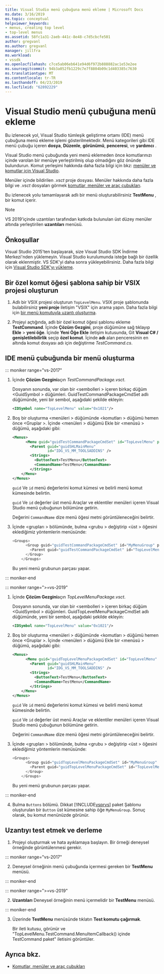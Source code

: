 ```yaml
---
title: Visual Studio menü çubuğuna menü ekleme | Microsoft Docs
ms.date: 3/16/2019
ms.topic: conceptual
helpviewer_keywords:
- menus, creating top level
- top-level menus
ms.assetid: 58fc1a31-2aeb-441c-8e48-c7d5cbcfe501
author: gregvanl
ms.author: gregvanl
manager: jillfra
ms.workload:
- vssdk
ms.openlocfilehash: c7ce5ab06eb641e94d6f972b888882ac1e53e2ee
ms.sourcegitcommit: 94b3a052fb1229c7e7f8804b09c1d403385c7630
ms.translationtype: MT
ms.contentlocale: tr-TR
ms.lasthandoff: 04/23/2019
ms.locfileid: "62892229"
---
```

# <a name="add-a-menu-to-the-visual-studio-menu-bar"></a>Visual Studio menü çubuğuna menü ekleme

Bu izlenecek yol, Visual Studio tümleşik geliştirme ortamı (IDE) menü çubuğuna menü ekleme işlemi gösterilmektedir. Menü kategorileri gibi IDE menü çubuğu içeren **dosya**, **Düzenle**, **görünümü**, **penceresi**, ve **yardımcı** .

Visual Studio menü çubuğunda yeni menü eklemeden önce komutlarınızı içinde varolan bir menüye yerleştirilmiş olup olmadığını göz önünde bulundurun. Komut yerleşimi hakkında daha fazla bilgi için bkz: [menüler ve komutlar için Visual Studio](../extensibility/ux-guidelines/menus-and-commands-for-visual-studio.md).

Menüler içinde bildirilen *.vsct* proje dosyası. Menüler hakkında daha fazla bilgi ve *.vsct* dosyaları görmek [komutlar, menüler ve araç çubukları](../extensibility/internals/commands-menus-and-toolbars.md).

Bu izlenecek yolu tamamlayarak adlı bir menü oluşturabilirsiniz **TestMenu** , bir komut içerir.

> [!NOTE]
> VS 2019'içinde uzantıları tarafından katkıda bulunulan üst düzey menüler altında yerleştirilen **uzantıları** menüsü.

## <a name="prerequisites"></a>Önkoşullar

Visual Studio 2015'ten başlayarak, size Visual Studio SDK İndirme Merkezi'nden yüklemeyin. Visual Studio kurulumunda isteğe bağlı bir özellik olarak eklenmiştir. VS SDK'yi daha sonra yükleyebilirsiniz. Daha fazla bilgi için [Visual Studio SDK'yı yükleme](../extensibility/installing-the-visual-studio-sdk.md).

## <a name="create-a-vsix-project-that-has-a-custom-command-item-template"></a>Bir özel komut öğesi şablona sahip bir VSIX projesi oluşturun

1. Adlı bir VSIX projesi oluşturun `TopLevelMenu`. VSIX proje şablonunda bulabilirsiniz **yeni proje** iletişim "VSIX" için arama yapın.  Daha fazla bilgi için [bir menü komutuyla uzantı oluşturma](../extensibility/creating-an-extension-with-a-menu-command.md).

2. Projeyi açtığında, adlı bir özel komut öğesi şablonu ekleme **TestCommand**. İçinde **Çözüm Gezgini**, proje düğümüne sağ tıklayıp **Ekle** >  **yeni öğe**. İçinde **Yeni Öğe Ekle** iletişim kutusunda, Git **Visual C# / genişletilebilirlik** seçip **özel komut**. İçinde **adı** alan penceresinin en altında komut dosyası adı için değiştirme *TestCommand.cs*.

## <a name="create-a-menu-on-the-ide-menu-bar"></a>IDE menü çubuğunda bir menü oluşturma

::: moniker range="vs-2017"

1. İçinde **Çözüm Gezgini**açın *TestCommandPackage.vsct*.

    Dosyanın sonunda, var olan bir \<sembolleri > içeren birkaç düğüm \<GuidSymbol > düğümleri. GuidTestCommandPackageCmdSet adlı düğümünde, yeni bir sembol, aşağıdaki şekilde ekleyin:

   ```xml
   <IDSymbol name="TopLevelMenu" value="0x1021"/>
   ```

2. Boş bir oluşturma \<menüleri > düğümünde \<komutları > düğümü hemen önce \<Gruplar >. İçinde \<menüleri > düğümü Ekle bir \<menüsü > düğümü, aşağıdaki gibi:

   ```xml
   <Menus>
         <Menu guid="guidTestCommandPackageCmdSet" id="TopLevelMenu" priority="0x700" type="Menu">
           <Parent guid="guidSHLMainMenu"
                   id="IDG_VS_MM_TOOLSADDINS" />
           <Strings>
             <ButtonText>TestMenu</ButtonText>
             <CommandName>TestMenu</CommandName>
           </Strings>
       </Menu>
   </Menus>
   ```

    `guid` Ve `id` menü değerlerini komut kümesi ve belirli menü komut kümesinde belirtin.

    `guid` Ve `id` değerler üst menü Araçlar ve eklentiler menüleri içeren Visual Studio menü çubuğunun bölümüne getirin.

    Değerini `CommandName` dize menü öğesi metni görüntüleneceğini belirtir.

3. İçinde \<grupları > bölümünde, bulma \<grubu > değiştirip \<üst > öğesini eklediğimiz yöntemlerin menüsünde:

   ```csharp
   <Groups>
         <Group guid="guidTestCommandPackageCmdSet" id="MyMenuGroup" priority="0x0600">
           <Parent guid="guidTestCommandPackageCmdSet" id="TopLevelMenu"/>
         </Group>
       </Groups>
   ```

    Bu yeni menü grubunun parçası yapar.

::: moniker-end

::: moniker range=">=vs-2019"

1. İçinde **Çözüm Gezgini**açın *TopLevelMenuPackage.vsct*.

    Dosyanın sonunda, var olan bir \<sembolleri > içeren birkaç düğüm \<GuidSymbol > düğümleri. GuidTopLevelMenuPackageCmdSet adlı düğümünde, yeni bir sembol, aşağıdaki şekilde ekleyin:

   ```xml
   <IDSymbol name="TopLevelMenu" value="0x1021"/>
   ```

2. Boş bir oluşturma \<menüleri > düğümünde \<komutları > düğümü hemen önce \<Gruplar >. İçinde \<menüleri > düğümü Ekle bir \<menüsü > düğümü, aşağıdaki gibi:

   ```xml
   <Menus>
         <Menu guid="guidTopLevelMenuPackageCmdSet" id="TopLevelMenu" priority="0x700" type="Menu">
           <Parent guid="guidSHLMainMenu"
                   id="IDG_VS_MM_TOOLSADDINS" />
           <Strings>
             <ButtonText>TestMenu</ButtonText>
             <CommandName>TestMenu</CommandName>
           </Strings>
       </Menu>
   </Menus>
   ```

    `guid` Ve `id` menü değerlerini komut kümesi ve belirli menü komut kümesinde belirtin.

    `guid` Ve `id` değerler üst menü Araçlar ve eklentiler menüleri içeren Visual Studio menü çubuğunun bölümüne getirin.

    Değerini `CommandName` dize menü öğesi metni görüntüleneceğini belirtir.

3. İçinde \<grupları > bölümünde, bulma \<grubu > değiştirip \<üst > öğesini eklediğimiz yöntemlerin menüsünde:

   ```csharp
   <Groups>
         <Group guid="guidTopLevelMenuPackageCmdSet" id="MyMenuGroup" priority="0x0600">
           <Parent guid="guidTopLevelMenuPackageCmdSet" id="TopLevelMenu"/>
         </Group>
       </Groups>
   ```

    Bu yeni menü grubunun parçası yapar.

::: moniker-end

4. Bulma `Buttons` bölümü. Dikkat [!INCLUDE[vsprvs](../code-quality/includes/vsprvs_md.md)] paket Şablonu oluşturulan bir `Button` üst kümesine sahip öğe `MyMenuGroup`. Sonuç olarak, bu komut menünüzde görünür.

## <a name="build-and-test-the-extension"></a>Uzantıyı test etmek ve derleme

1. Projeyi oluşturmak ve hata ayıklamaya başlayın. Bir örneği deneysel örneğinde görüntülenmesi gerekir.

::: moniker range="vs-2017"

2. Deneysel örneğinin menü çubuğunda içermesi gereken bir **TestMenu** menüsü.

::: moniker-end

::: moniker range=">=vs-2019"

2. **Uzantıları** Deneysel örneğinin menü içermelidir bir **TestMenu** menüsü.

::: moniker-end

3. Üzerinde **TestMenu** menüsünde tıklatın **Test komutu çağırmak**.

     Bir ileti kutusu, görünür ve "TopLevelMenu.TestCommand.MenuItemCallback() içinde TestCommand paket" iletisini görüntüler.

## <a name="see-also"></a>Ayrıca bkz.

- [Komutlar, menüler ve araç çubukları](../extensibility/internals/commands-menus-and-toolbars.md)